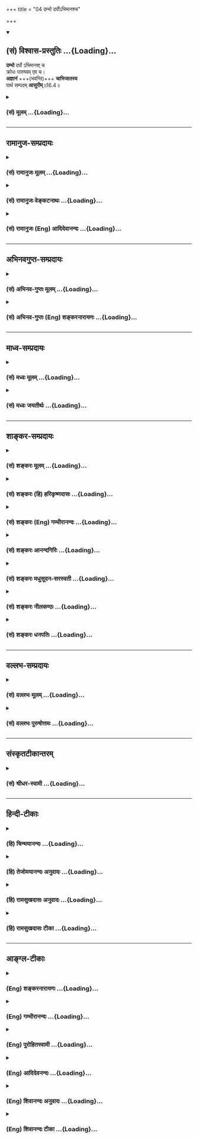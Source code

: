+++
title = "04 दम्भो दर्पोऽभिमानश्च"

+++
<div class="js_include" newlevelforh1="2" title="(सं) विश्वास-प्रस्तुतिः" unfilled url="/purANam_vaiShNavam/mahAbhAratam/06-bhIShma-parva/03-bhagavad-gItA-parva/saMskRtam/vishvAsa-prastutiH/16_daivAsura-sampad-vib/04_dambho_darpo-bhim.md">
<details open><summary><h2>(सं) विश्वास-प्रस्तुतिः ...{Loading}...</h2></summary>

**दम्भो** दर्पो ऽभिमानश् च  
क्रोधः पारुष्यम् एव च।  
**अज्ञानं** +++(भवन्ति)+++ **चाभिजातस्य**  
पार्थ सम्पदम् **आसुरीम्**॥16.4॥
</details>
</div>
<div class="js_include collapsed" newlevelforh1="3" title="(सं) मूलम्" unfilled url="/purANam_vaiShNavam/mahAbhAratam/06-bhIShma-parva/03-bhagavad-gItA-parva/saMskRtam/mUlam/16_daivAsura-sampad-vib/04_dambho_darpo-bhim.md">
<details><summary><h3>(सं) मूलम् ...{Loading}...</h3></summary>

दम्भो दर्पोऽभिमानश्च क्रोधः पारुष्यमेव च।  
अज्ञानं चाभिजातस्य पार्थ सम्पदमासुरीम्।।16.4।।
</details>
</div>


_________________
## रामानुज-सम्प्रदायः
<div class="js_include collapsed" newlevelforh1="3" title="(सं) रामानुजः मूलम्" unfilled url="/purANam_vaiShNavam/mahAbhAratam/06-bhIShma-parva/03-bhagavad-gItA-parva/saMskRtam/rAmAnujaH/mUlam/16_daivAsura-sampad-vib/04_dambho_darpo-bhim.md">
<details><summary><h3>(सं) रामानुजः मूलम् ...{Loading}...</h3></summary>

।।16.4।।**दम्भः** धार्मिकत्वख्यापनाय धर्मानुष्ठानम्। **दर्पः**
कृत्याकृत्याविवेककरो विषयानुभवनिमित्तो हर्षः। ,**अतिमानः** च
स्वविद्याभिजनाननुगुणोऽभिमानः। **क्रोधः** परपीडाफलचित्तविकारः।
**पारुष्यं** साधूनाम् उद्वेगकरः स्वभावः। **अज्ञानं**
परावरतत्त्वकृत्याकृत्याविवेकः। एते स्वभावाः **आसुरीं संपदम् अभिजातस्य
भवन्ति।** असुरा भगवदाज्ञातिवृत्तिशीलाः।

</details>
</div>
<div class="js_include collapsed" newlevelforh1="3" title="(सं) रामानुजः वेङ्कटनाथः" unfilled url="/purANam_vaiShNavam/mahAbhAratam/06-bhIShma-parva/03-bhagavad-gItA-parva/saMskRtam/rAmAnujaH/venkaTanAthaH/16_daivAsura-sampad-vib/04_dambho_darpo-bhim.md">
<details><summary><h3>(सं) रामानुजः वेङ्कटनाथः ...{Loading}...</h3></summary>

  
  
।।16.4।। दम्भो दर्पः इत्यादौ भवन्तीत्यनुषज्यते। धार्मिकत्वख्यापनायेति; न
तु भगवदाज्ञानुवृत्तिबुद्ध्येत्यर्थः। कृत्याकृत्याविवेककर इति
शास्त्रातिलङ्घनहेतुरिति भावः।
अतिमानशब्दोक्तगर्वापरपर्यायात्तत्कारणाभिमानाद्दर्पस्य
विशेषमाहविषयानुभवनिमित्त इति।
एतेनाचार्यभगवत्सन्दर्शनादिनिमित्तहर्षव्यवच्छेदः। अस्थान इति
पूर्वोक्तमत्रस्वविद्याभिजनाननुगुण इत्यनेन विवृतम्। विद्याभिजनग्रहणं
वीर्यादेरप्युपलक्षणम्। वयसः कर्मणोऽर्थस्य श्रुतस्याभिजनस्य च।
वेषावाग्वृत्ति(ग्बुद्धि)सारूप्यमाचरन्विचरेदिह \[मनुः4।18\]
इत्यस्योल्लङ्घनमिहाभिप्रेतम्। बाह्यकुदृष्टिषु चोरादिषु च वाक्पारुष्यं
दण्डपारुष्यं च नातीव दोष इत्यभिप्रायेणाह -- साधूनामुद्वेगकरः स्वभाव इति।
अतएव साधुबहिष्काराच्छास्त्रबहिष्कारोऽपि स्यादेवेत्यर्थः।
प्राप्तकालनिद्रादिरूपमनुपयुक्तविषयं चाज्ञानमासुराणामन्येषामपि
तुल्यमदोषश्च। तद्व्यवच्छिनत्ति -- परावरेति। ईदृशाज्ञानमूलमागमान्तरेषु
परावरतत्त्वव्यत्ययकल्पनं; वेदविरुद्धाचारपरिग्रहश्च।
पूर्वोक्तकतिपयगुणव्यतिरेकप्रदर्शनमिहोपलक्षणार्थम्। चकारेण
वाऽनुक्तसमस्तसमुच्चयः। आसुरीं सम्पदमभिव्यक्तुमाह --
भगवदाज्ञातिवृत्तिशीला इति। यान् प्रत्युच्यतेपश्यत्येनं जायमानं ब्रह्मा
रुद्रोऽथवा पुनः (लोकपितामहः) रजसा तमसा चैव मानसं समभिप्लुतम्
\[म.भा.12।348।77;78\] इतिविपरीतस्तथाऽऽसुरः \[वि.ध.109।74\] इति च।
प्रजापतिवाक्ये च देहात्माभिमानादिमूलत्रिवर्गमात्र निष्ठामधिकृत्योच्यते
असुराणां ह्येषोपनिषत् \[छा.उ.8।8।5\] इति। अत्र सम्पच्छब्दो
भगवदाज्ञातिलङ्घनरुचीनामभिप्रायेणोपलम्भाभिप्रायेण वा सम्पद्यत
इत्येतावन्मात्रविवक्षया वा ज्ञातव्यः।  
  

</details>
</div>
<div class="js_include collapsed" newlevelforh1="3" title="(सं) रामानुजः (Eng) आदिदेवानन्दः" unfilled url="/purANam_vaiShNavam/mahAbhAratam/06-bhIShma-parva/03-bhagavad-gItA-parva/saMskRtam/rAmAnujaH/english/AdidevAnandaH/16_daivAsura-sampad-vib/04_dambho_darpo-bhim.md">
<details><summary><h3>(सं) रामानुजः (Eng) आदिदेवानन्दः ...{Loading}...</h3></summary>

16.4 'Dambha or pomposity' is the practice of Dharma for earning a
reputation for righteousness. 'Arrogance' is the elation caused by the
pleasures of sense-objects and the conseent inability to discriminate
between what ought to be done and what ought not to be done.
'Self-conceit' is the estimation of oneself in a measure not warranted
by one's education and birth. 'Wrath' is the sense of antagonism causing
injury to others. 'Rudeness' is the nature of causing grief to Sadhus.
'Ignorance' is incapacity to discriminate between hight and low forms of
conduct and principles, and also between what ought to be done and what
ought not to be. These are the alities that are found in one born for a
demoniac destiny. Asuras are those who rel against the ;ndments of the
Lord.

</details>
</div>


_________________
## अभिनवगुप्त-सम्प्रदायः
<div class="js_include collapsed" newlevelforh1="3" title="(सं) अभिनव-गुप्तः मूलम्" unfilled url="/purANam_vaiShNavam/mahAbhAratam/06-bhIShma-parva/03-bhagavad-gItA-parva/saMskRtam/abhinava-guptaH/mUlam/16_daivAsura-sampad-vib/04_dambho_darpo-bhim.md">
<details><summary><h3>(सं) अभिनव-गुप्तः मूलम् ...{Loading}...</h3></summary>

।।16.1 -- 16.5।। एतद्बुद्ध्वा इत्युक्तम्। बोधश्च नाम श्रुतिमयज्ञानान्तरम्
+++(S श्रुत -- )+++ इदमित्थम् इत्येवंभूतयुक्तिचिन्ताभावनामयज्ञानोदेयेन +++(S;;N
चिन्तामयज्ञानोदयेन)+++ विचारविमर्शपरमर्शादिरूपेण
विजातीयन्यक्कारविरहिततद्भावनामयस्वभ्यस्ताकारविज्ञानलाभे सति भवति।
यद्वक्ष्यते +++(S तद्वक्ष्यते N तद्वक्ष्यति)+++ -- विमृश्यैतदशेषेण यथेच्छसी
तथा कुरु +++(XVIII; 63)+++ इति। तत्र श्रुतिमये ज्ञाने गुरुशास्त्रे एव
प्राधान्येन प्रभवतः युक्तिचिन्ताभावनामये तु विमर्शक्षमता असाधारणा
शिष्यगुणसंपत् ( -- रणशिष्य -- ) प्रधानभूता। अतः अर्जुनस्यास्त्येवासौ
इत्यभिप्रायेण वक्ष्यमाणं विमृश्यैतत् इति वाक्यं सविषयं कर्तुं
परिकरबन्धयोजनाभिप्रायेण आह भगवान् गुरुः अभयम् इत्यादि। आसुरभागसन्नविष्टा
तामसी किल अविद्या। सा प्रवृद्धया दिव्यांशग्राहित्या विद्यया बाध्यते (
प्रवृद्धाया -- विद्याया बध्यते) इति वस्तुस्वभाव एषः। त्वं च विद्यात्मानं
दिव्यमंशं सात्त्विकमभिप्रपन्नः तस्मादान्तरीं मोहलक्षणामविद्यां विहाय
बाह्याविद्यात्मशत्रुहननलक्षणं +++(S बाह्यविद्या)+++ शास्त्रीयव्यापारम्
अनुतिष्ठ इत्यध्यायारम्भः। तथाहि -- अभयमित्यादि पाण्डवेत्यन्तम्।
दिव्यांशस्य इमानि चिह्नानि तानि स्फुटमेवाभिलक्ष्यन्ते +++(S;
स्फुटमेवोपलक्ष्यन्ते)+++। दमः +++(S omits दमः)+++ इन्द्रियजयः। चापलं
पूर्वापरमविमृश्य यत् करणम्; तदभावः अचापलम्। तेजः आत्मनि उत्साहग्रहणेन
मितत्वापाकरणम्। दैवी संपदेषा। सा च तव विमोक्षाय; कामनापरिहारात्।
अतस्त्वं शोकं मा प्रापः -- यथा भ्रात्रादीन् हत्वा सुखं कथमश्नुवीय इति।
शिष्टं स्पष्टम्।

</details>
</div>
<div class="js_include collapsed" newlevelforh1="3" title="(सं) अभिनव-गुप्तः (Eng) शङ्करनारायणः" unfilled url="/purANam_vaiShNavam/mahAbhAratam/06-bhIShma-parva/03-bhagavad-gItA-parva/saMskRtam/abhinava-guptaH/english/shankaranArAyaNaH/16_daivAsura-sampad-vib/04_dambho_darpo-bhim.md">
<details><summary><h3>(सं) अभिनव-गुप्तः (Eng) शङ्करनारायणः ...{Loading}...</h3></summary>

16.4 See Coment under 16.5

</details>
</div>


_________________
## माध्व-सम्प्रदायः
<div class="js_include collapsed" newlevelforh1="3" title="(सं) मध्वः मूलम्" unfilled url="/purANam_vaiShNavam/mahAbhAratam/06-bhIShma-parva/03-bhagavad-gItA-parva/saMskRtam/madhvaH/mUlam/16_daivAsura-sampad-vib/04_dambho_darpo-bhim.md">
<details><summary><h3>(सं) मध्वः मूलम् ...{Loading}...</h3></summary>

।।16.4।। Sri Madhvacharya did not comment on this sloka.

</details>
</div>
<div class="js_include collapsed" newlevelforh1="3" title="(सं) मध्वः जयतीर्थः" unfilled url="/purANam_vaiShNavam/mahAbhAratam/06-bhIShma-parva/03-bhagavad-gItA-parva/saMskRtam/madhvaH/jayatIrthaH/16_daivAsura-sampad-vib/04_dambho_darpo-bhim.md">
<details><summary><h3>(सं) मध्वः जयतीर्थः ...{Loading}...</h3></summary>

।।16.4।। Sri Jayatirtha did not comment on this sloka.

</details>
</div>


_________________
## शाङ्कर-सम्प्रदायः
<div class="js_include collapsed" newlevelforh1="3" title="(सं) शङ्करः मूलम्" unfilled url="/purANam_vaiShNavam/mahAbhAratam/06-bhIShma-parva/03-bhagavad-gItA-parva/saMskRtam/shankaraH/mUlam/16_daivAsura-sampad-vib/04_dambho_darpo-bhim.md">
<details><summary><h3>(सं) शङ्करः मूलम् ...{Loading}...</h3></summary>

।।16.4।। --,**दम्भः** धर्मध्वजित्वम्। **दर्पः** विद्याधनस्वजनादिनिमित्तः
उत्सेकः। **अतिमानः** पूर्वोक्तः। **क्रोधश्च। पारुष्यमेव च** परुषवचनम् --
यथा काणम् चक्षुष्मान् विरूपम् रूपवान् हीनाभिजनम् उत्तमाभिजनः इत्यादि।
**अज्ञानं च** अविवेकज्ञानं कर्तव्याकर्तव्यादिविषयमिथ्याप्रत्ययः।
**अभिजातस्य पार्थ।** किम् अभिजातस्येति; आह -- संपदम् आसुरीम् असुराणां
**संपत्** आसुरी ताम् अभिजातस्य इत्यर्थः।। अनयोः संपदोः कार्यम् उच्यते --,

</details>
</div>
<div class="js_include collapsed" newlevelforh1="3" title="(सं) शङ्करः (हि) हरिकृष्णदासः" unfilled url="/purANam_vaiShNavam/mahAbhAratam/06-bhIShma-parva/03-bhagavad-gItA-parva/saMskRtam/shankaraH/hindI/harikRShNadAsaH/16_daivAsura-sampad-vib/04_dambho_darpo-bhim.md">
<details><summary><h3>(सं) शङ्करः (हि) हरिकृष्णदासः ...{Loading}...</h3></summary>

।।16.4।। अब आगे आसुरी सम्पत्ति कही जाती है --, दम्भ -- धर्मध्वजीपन; दर्प
-- धनपरिवार आदिके निमित्तसे होनेवाला गर्व; अतिमान -- पहले कही हुई
अपनेमें अतिशय पूज्य भावना तथा क्रोध और पारुष्य यानी कठोर वचन जैसे (
आक्षेपसे ) कानेको अच्छे नेत्रोंवाला; कुरूपको रूपवान् और हीन जातिवालेको
उत्तम जातिवाला बतलाना इत्यादि। अज्ञान अर्थात् अविवेक -- कर्तव्य और
अकर्तव्यादिके विषयमें उलटा निश्चय करना। हे पार्थ ये सब लक्षण; आसुरी
सम्पत्तिको ग्रहण करके उत्पन्न हुए मनुष्यके हैं; अर्थात् जो असुरोंकी
सम्पत्ति है उससे युक्त होकर उत्पन्न हुए मनुष्यके चिह्न हैं।  
  
,

</details>
</div>
<div class="js_include collapsed" newlevelforh1="3" title="(सं) शङ्करः (Eng) गम्भीरानन्दः" unfilled url="/purANam_vaiShNavam/mahAbhAratam/06-bhIShma-parva/03-bhagavad-gItA-parva/saMskRtam/shankaraH/english/gambhIrAnandaH/16_daivAsura-sampad-vib/04_dambho_darpo-bhim.md">
<details><summary><h3>(सं) शङ्करः (Eng) गम्भीरानन्दः ...{Loading}...</h3></summary>

16.4 O son of Prtha, dambhah, religious ostentation; darpah, pride
arising from wealth, relatives, etc.; atimanah, haughtiness, as
explained earlier; and krodhah, anger; eva ca, as also; parusyam,
redeness, using unkind words, e.g. to speak of a blind person as having
eyes, an ugly person as handsome, a lowly born man as born of
aristocracy, and so on; and ajnanam, ignorance, non-discriminating
knowledge, false conception regarding what ought to be and ought not to
be done; are (the attributes) abhijatasya, of one destined to
have;-destined for what; in answer the Lord says-asurim, demoniacal;
sampadam, nature. The conseences of these natures are being stated:

</details>
</div>
<div class="js_include collapsed" newlevelforh1="3" title="(सं) शङ्करः आनन्दगिरिः" unfilled url="/purANam_vaiShNavam/mahAbhAratam/06-bhIShma-parva/03-bhagavad-gItA-parva/saMskRtam/shankaraH/AnandagiriH/16_daivAsura-sampad-vib/04_dambho_darpo-bhim.md">
<details><summary><h3>(सं) शङ्करः आनन्दगिरिः ...{Loading}...</h3></summary>

।।16.4।। आदेयत्वेन दैवीं संपदमुक्त्वा हेयत्वेनासुरीं संपदमाह --
**अथेति।** उत्सेको मदो महदवधीरणाहेतुः;
आत्मन्युत्कृष्टत्वाध्यारोपोऽतिमानः; क्रोधस्तु कोपापरपर्यायः
स्वपरापकारप्रवृत्तिहेतुर्नेत्रादिविकारलिङ्गोऽन्तःकरणवृत्तिविशेषः। परुषो
निष्ठुरः प्रत्यक्षरूक्षवाक् तस्य भावः पारुष्यं। तदुदाहरति -- **यथेति।**
तामभिजातस्य दम्भादीन्यज्ञानान्तानि भवन्तीत्यनुषज्यते।

</details>
</div>
<div class="js_include collapsed" newlevelforh1="3" title="(सं) शङ्करः मधुसूदन-सरस्वती" unfilled url="/purANam_vaiShNavam/mahAbhAratam/06-bhIShma-parva/03-bhagavad-gItA-parva/saMskRtam/shankaraH/madhusUdana-sarasvatI/16_daivAsura-sampad-vib/04_dambho_darpo-bhim.md">
<details><summary><h3>(सं) शङ्करः मधुसूदन-सरस्वती ...{Loading}...</h3></summary>

।।16.4।। आदेयत्वे दैवीं संपदमुक्त्वेदानीं हेयत्वेनासुरीं संपदमेकेन
श्लोकेन संक्षिप्याह -- दम्भ इति। दम्भो धार्मिकतयात्मनः ख्यापनं तदेव
धर्मध्वजित्वम्। दर्पो धनस्वजनादिनिमित्तो महदवधीरणाहेतुर्गर्वविशेषः।
अतिमान आत्मन्यत्यन्तपूज्यत्वातिशयाध्यारोपःदेवाश्च वा असुराश्चोभये
प्राजापत्याः तं स्पृधिरे ततोऽसुरा अतिमानेनैव कस्मिन्नु वयं जुहुवामेति
स्वेष्वेवास्येषु जुह्वतश्चेरुस्तेऽतिमानेनैव पराबभूवुस्तस्मान्नातिमन्येत
पराभवस्य ह्येतन्मुखं यदतिमानः इति शतपथश्रुत्युक्तः। क्रोधः
स्वपरापकारप्रवृत्तिहेतुरभिज्वलनात्मकोऽन्तःकरणवृत्तिविशेषः। पारुष्यं
प्रत्यक्षरूक्षवदनशीलत्वम्। चकारोऽनुक्तानां भावभूतानां चापलादिदोषाणां
समुच्चयार्थः। अज्ञानं कर्तव्याकर्तव्यादिविषयविवेकाभावः।
चशब्दोऽनुक्तानामभावभूतानामधृत्यादिदोषाणां समुच्चयार्थः।
आसुरीमसुररमणहेतुभूतां रजस्तमोमयीं संपदमशुभवासनासन्ततिं शरीरारम्भकाले
पापकर्मभिरभिव्यक्तामभिलक्ष्य जातस्य कुपुरुषस्य दम्भाद्या अज्ञानान्ता
दोषा एव भवन्ति न त्वभयाद्या गुणा इत्यर्थः। हे पार्थेति
संबोधयन्विशुद्धमातृकत्वेन तदयोग्यत्वं सूचयति।

</details>
</div>
<div class="js_include collapsed" newlevelforh1="3" title="(सं) शङ्करः नीलकण्ठः" unfilled url="/purANam_vaiShNavam/mahAbhAratam/06-bhIShma-parva/03-bhagavad-gItA-parva/saMskRtam/shankaraH/nIlakaNThaH/16_daivAsura-sampad-vib/04_dambho_darpo-bhim.md">
<details><summary><h3>(सं) शङ्करः नीलकण्ठः ...{Loading}...</h3></summary>

।।16.4।। अथेदानीं रजस्तमोमयी आसुरीसंपदुच्यते -- **दम्भ इति।** दम्भो
धर्मध्वजित्वम्। दर्पः धनाभिजननिमित्त उत्सेकः। अभिमान आत्मनि
पूज्यताबुद्धिः। क्रोधः प्रसिद्धः। पारुष्यं निष्ठुरभाषणम्। अज्ञानं
अविवेकजनितो मिथ्याप्रत्ययः। एते आसुरीं संपदमभिलक्ष्य जातस्य भवन्ति हे
पार्थ।

</details>
</div>
<div class="js_include collapsed" newlevelforh1="3" title="(सं) शङ्करः धनपतिः" unfilled url="/purANam_vaiShNavam/mahAbhAratam/06-bhIShma-parva/03-bhagavad-gItA-parva/saMskRtam/shankaraH/dhanapatiH/16_daivAsura-sampad-vib/04_dambho_darpo-bhim.md">
<details><summary><h3>(सं) शङ्करः धनपतिः ...{Loading}...</h3></summary>

।।16.4।। उपादेयां दैवीं संपदमुक्त्वा हेयामासुरीं तामाह। तम्भः
धर्मत्वजित्वं धार्मिकतया आत्मनः ख्यापनम्। दर्पः
विद्यास्वाभिजनादिनिमित्तो महदवज्ञाहेतुरुत्सेको मदः।
आत्मन्युत्कृष्टत्वारोपोऽभिमानः। क्रोधः
परापकारप्रवृत्तिहेतुर्नेत्रादिविकारलिङ्गोऽन्तःकरणस्य वृत्तिविशेषः। परुषो
निष्ठुरः काणं चक्षुष्मानित्यादिप्रत्यक्षरुक्षवाक् परुषस्य भावः
संपदमभिलक्ष्य जातस्य तम्भादीन्यज्ञानान्तानि भवन्तीत्यनुषज्जते। पार्थेति
संबोधयन्नासुर्यां संपद्यन्तर्गतौ स्त्रीस्वभावौ शोकमोहौ मोक्षार्थिना
त्वयावश्यं परित्याज्याविति ध्वनयति।

</details>
</div>


_________________
## वल्लभ-सम्प्रदायः
<div class="js_include collapsed" newlevelforh1="3" title="(सं) वल्लभः मूलम्" unfilled url="/purANam_vaiShNavam/mahAbhAratam/06-bhIShma-parva/03-bhagavad-gItA-parva/saMskRtam/vallabhaH/mUlam/16_daivAsura-sampad-vib/04_dambho_darpo-bhim.md">
<details><summary><h3>(सं) वल्लभः मूलम् ...{Loading}...</h3></summary>

।।16.4।। आसुरीं सम्पदमाह -- दम्भ इति। दर्पः कामरूपः; अभिमानो लोभः। चकारैः
पूर्वप्रतियोगिनो गृह्यन्ते स्पष्टमन्यत्। एते षट् दोषाः स्वभावतः
पूर्वगुणवैरिण इति सर्वथा आसुरजीवस्य भवन्ति। भगवद्वचसि मायावादिनोऽसुराः
भगवद्वचोऽननुवर्त्तिस्वभावा एव; अतोऽसुरा मापृस्ष्टाःत्रयः प्राजापत्याः
৷৷. देवा मनुष्या असुराश्च \[बृ.उ.5।2।1\] इति बृहदारण्यके। पञ्चरात्रेऽपि
-- उत्पन्नास्त्रिविधा जीवा देवदानवमानवाः। तत्र देवा मुक्तियोग्या
मानुषेषूत्तमा अपि।। अधमा मानुषा ये तु मृतियोग्याः पुनः पुनः। अधर्मा
निरयायैव दानवास्तु तमोलयाः इत्युक्तम्। ये सम्भूतिमुपासते मायेत्यसुराः
इति श्रुतिष्वपि।

</details>
</div>
<div class="js_include collapsed" newlevelforh1="3" title="(सं) वल्लभः पुरुषोत्तमः" unfilled url="/purANam_vaiShNavam/mahAbhAratam/06-bhIShma-parva/03-bhagavad-gItA-parva/saMskRtam/vallabhaH/puruShottamaH/16_daivAsura-sampad-vib/04_dambho_darpo-bhim.md">
<details><summary><h3>(सं) वल्लभः पुरुषोत्तमः ...{Loading}...</h3></summary>

  
  
।।16.4।। एवं सलक्षणां दैवीं सम्पदमुक्त्वा आसुरीमाह -- दम्भ इति। दम्भो
धर्मध्वजित्वं अन्तस्तदभावेन बहिर्धर्मप्रकटनम्; दर्पो विद्यामदेन
स्वात्मविस्मरणेन सर्वोपमर्दतयाऽऽधिक्येन स्थितिः; क्रोधः
स्वबलाधिक्यभावनया निष्ठुरवाक्यतानिष्टचिन्तनं च; पारुष्यं कार्कश्यं
परदुःखानभिज्ञता। एवकारेण (न) क्वचिदपि कदाचिदप्यपारुष्यमिति ज्ञापितम्। च
पुनः अज्ञानं सर्वस्वरूपानभिज्ञता। आसुरीं सम्पदमभिजातस्य मदिच्छया
जातस्यैतानि लक्षणानि भवन्तीत्यर्थः।  
  

</details>
</div>


_________________
## संस्कृतटीकान्तरम्
<div class="js_include collapsed" newlevelforh1="3" title="(सं) श्रीधर-स्वामी" unfilled url="/purANam_vaiShNavam/mahAbhAratam/06-bhIShma-parva/03-bhagavad-gItA-parva/saMskRtam/shrIdhara-svAmI/16_daivAsura-sampad-vib/04_dambho_darpo-bhim.md">
<details><summary><h3>(सं) श्रीधर-स्वामी ...{Loading}...</h3></summary>

।।16.4।। आसुरीं संपदमाह **--** **दम्भ इति।** दम्भो धर्मध्वजित्वम्; दर्पो
धनविद्यादिनिमित्तश्चित्तस्योत्सेकः; अभिमानो व्याख्यातः; क्रोधः
प्रसिद्धः; पारुष्यं निष्ठुरत्वम्; अज्ञानमविवेकः; आसुरीमित्युपलक्षणम्।
असुराणां राक्षसानां च या संपत् तामासुरीमभिलक्ष्य जातस्यैतानि दम्भादीनि
भवन्तीत्यर्थः।

</details>
</div>


_________________
## हिन्दी-टीकाः
<div class="js_include collapsed" newlevelforh1="3" title="(हि) चिन्मयानन्दः" unfilled url="/purANam_vaiShNavam/mahAbhAratam/06-bhIShma-parva/03-bhagavad-gItA-parva/hindI/chinmayAnandaH/16_daivAsura-sampad-vib/04_dambho_darpo-bhim.md">
<details><summary><h3>(हि) चिन्मयानन्दः ...{Loading}...</h3></summary>

।।16.4।। केवल एक श्लोक की परिसीमा में ही जगत् के कुरूप व्यक्तित्व के
पुरुषों की कुरूपता का इतना बोधगम्य वर्णन इसके पूर्व कभी नहीं किया गया
था। आसुरी प्रवृत्तियों के प्रकार अनेक हैं; परन्तु यहाँ केवल कुछ मुख्य
दुर्गुणों का उल्लेख किया गया है; जिनके द्वारा हम उन समस्त आसुरी शक्तियों
को समझ सकते हैं; जो कभी भी मनुष्य के हृदय में व्यक्त होकर अपना विनाशकारी
प्रभाव दिखा सकती हैं। इन सबको जानने का लाभ यह होगा कि हम अपने हृदय से
अवांछित प्रवृत्तियों को दूर कर सकते हैं; और इस प्रकार हमें अपने विकास के
लिए एक महत् शक्ति उपलब्ध हो सकती है। दम्भ श्री शंकाराचार्य के अनुसार दम्भ
का अर्थ है वास्तव में अधार्मिक होते हुए भी स्वयं को धार्मिक व्यक्ति के
रूप में प्रकट करना। दूसरे शब्दों में; स्वयं को वस्तुस्थिति से अन्यथा
प्रकट करना दम्भ है। यह अत्यन्त निम्नस्तर का रूप है; जिसे पापी; दुराचारी
लोग धारण करते हैं। उनकी यह सतही साधुता और शुद्धता; धार्मिकता और
निष्कपटता वस्तुत अपने घातक उद्देश्यों और दुष्ट संकल्पों को आवृत करने के
आकर्षक आवरण हैं। दर्प धन; जन; यौवन; ज्ञान; सामाजिक प्रतिष्ठा इत्यादि का
अत्याधिक गर्व (दर्प) मनुष्य को एक असह्य प्रकार की उच्चता प्रदान करता है।
तत्पश्चात् वह मनुष्य जगत् की घटनाओं की ओर आत्मवंचक विपरीत ज्ञान के
माध्यम से देखता है और अपने ही काल्पनिक आत्मसम्मान के जगत् में रहता है।
फलत; इस दर्प के कारण; वह आन्तरिक शान्ति से वंचित रह जाता है। ऐसा मनुष्य
अपने ही समाज के लोगों के प्रेम से निष्कासित हो जाता है। दर्प युक्त पुरुष
जगत् में एकाकी रह जाता है। केवल काल्पनिक आत्मसम्मान और अपनी महानता के
स्वप्न ही उसके मित्र होते हैं। उसके वैभव को केवल वही स्वयं देख पाता है
और अन्य कोई नहीं। ऐसा पुरुष स्वाभाविक ही अभिमानी बन जाता है। क्रोध दम्भ;
दर्प और अभिमान से युक्त पुरुष जब यह पाता है कि लोगों की उसके विषय में जो
धारणायें हैं; वे उसकी अपनी धारणाओं से सर्वथा भिन्न हैं; तब उसका मन
विद्रोह कर उठता है; जो प्रत्येक वस्तु की ओर क्रोध के रूप में प्रकट होता
है। क्रोधावेश से अभिभूत ऐसे पुरुष के कर्मों और वाणी में लोगों को व्यग्र
कर देने वाली कठोरता (पारुष्य) और धृष्टता का होना अनिवार्य है। उपर्युक्त
दम्भ; दर्प आदि का एकमात्र कारण है आत्म अज्ञान। वह न स्वयं को जानता है और
न अपने आसपास की जगत् की संरचना को जानता है। परिणाम यह होता है कि वह यह
नहीं समझ पाता कि उसको जगत् के साथ किस प्रकार का सुखद सम्बन्ध रखना चाहिए।
सारांशत; वह नितान्त अहंकार केन्द्रित हो जाता है और वह चाहता है कि बाह्य
जगत् उसकी अपेक्षाओं और इच्छाओं के अनुकूल और अनुरूप रहे। इतना ही नहीं;
अपितु वह अपने कार्यक्षेत्र के कार्यकर्ताओं के लिए एक मूर्खतापूर्ण
आचारसंहिता प्रस्तुत करता है और अपेक्षा करता है कि वे ठीक उसी के अनुसार
व्यवहार करें। स्वयं के तथा जगत् के विषय में यह जो अज्ञान है; यही वह
गुप्त कारण है जिसके वशीभूत पुरुष समाज के विरुद्ध विद्रोह कर विक्षिप्त के
समान व्यवहार करता है। यह है आसुरी सम्पदा अर्थात् असुरों के गुण। इस श्लोक
में चित्रित आसुरी सम्पदा की पृष्ठभूमि में; पूर्व वर्णित दैवी सम्पदा अधिक
आकर्षक ढंग से उजागर होती है। अब; इन दोनों प्रकार की सम्पदाओं के कार्य
अर्थात् फल बताते हैं।

</details>
</div>
<div class="js_include collapsed" newlevelforh1="3" title="(हि) तेजोमयानन्दः अनुवादः" unfilled url="/purANam_vaiShNavam/mahAbhAratam/06-bhIShma-parva/03-bhagavad-gItA-parva/hindI/tejomayAnandaH/anuvAdaH/16_daivAsura-sampad-vib/04_dambho_darpo-bhim.md">
<details><summary><h3>(हि) तेजोमयानन्दः अनुवादः ...{Loading}...</h3></summary>

।।16.4।। हे पार्थ ! दम्भ, दर्प, अभिमान, क्रोध, कठोर वाणी (पारुष्य) और
अज्ञान यह सब आसुरी सम्पदा है।।

</details>
</div>
<div class="js_include collapsed" newlevelforh1="3" title="(हि) रामसुखदासः अनुवादः" unfilled url="/purANam_vaiShNavam/mahAbhAratam/06-bhIShma-parva/03-bhagavad-gItA-parva/hindI/rAmasukhadAsaH/anuvAdaH/16_daivAsura-sampad-vib/04_dambho_darpo-bhim.md">
<details><summary><h3>(हि) रामसुखदासः अनुवादः ...{Loading}...</h3></summary>

।।16.4।। हे पृथानन्दन ! दम्भ करना, घमण्ड करना, अभिमान करना, क्रोध करना,
कठोरता रखना और अविवेकका होना भी -- ये सभी आसुरीसम्पदाको प्राप्त हुए
मनुष्यके लक्षण हैं।

</details>
</div>
<div class="js_include collapsed" newlevelforh1="3" title="(हि) रामसुखदासः टीका" unfilled url="/purANam_vaiShNavam/mahAbhAratam/06-bhIShma-parva/03-bhagavad-gItA-parva/hindI/rAmasukhadAsaH/TIkA/16_daivAsura-sampad-vib/04_dambho_darpo-bhim.md">
<details><summary><h3>(हि) रामसुखदासः टीका ...{Loading}...</h3></summary>

।।16.4।।***व्याख्या --***  **दम्भः --** मान; बड़ाई; पूजा; ख्याति आदि
प्राप्त करनेके लिये; अपनी वैसी स्थिति न होनेपर भी वैसी स्थिति दिखानेका
नाम दम्भ है। यह दम्भ दो प्रकारसे होता है --,(1) **सद्गुणसदाचारोंको लेकर
--** अपनेको धर्मात्मा; साधक; विद्वान्; गुणवान् आदि प्रकट करना अर्थात्
अपनेमें वैसा आचरण न होनेपर भी अपनेमें श्रेष्ठ गुणोंको लेकर वैसा आचरण
दिखाना; थोड़ा होनेपर भी ज्यादा दिखाना; भोगी होनेपर भी अपनेको योगी दिखाना
आदि दिखावटी भावों और क्रियाओंका होना -- यह सद्गुणसदाचारोंको लेकर दम्भ
है।  
  
(2) **दुर्गुणदुराचारोंको लेकर --** जिसका आचरण; खानपान स्वाभाविक अशुद्ध
नहीं है; ऐसा व्यक्ति भी जिनके आचरण; खानपान अशुद्ध हैं -- ऐसे
दुर्गुणीदुराचारी लोगोंमें जाकर उनको राजी करके अपनी इज्जत जमानेके लिये;
मानआदर आदि प्राप्त करनेके लिये; अपने मनमें बुरा लगनेपर भी वैसा आचरण;
खानपान कर बैठता है -- यह दुर्गुणदुराचारोंको लेकर दम्भ है। तात्पर्य यह है
कि जब मनुष्य प्राण; शरीर; धन; सम्पत्ति; आदर; महिमा आदिको प्रधानता देने
लगता है; तब उसमें दम्भ आ जाता है।**दर्पः --** घमण्डका नाम दर्प है।
धनवैभव; जमीनजायदाद; मकानपरिवार आदि ममतावाली चीजोंको लेकर अपनेमें जो
बड़प्पनका अनुभव होता है; वह दर्प है। जैसे -- मेरे पास इतना धन है मेरा
इतना बड़ा परिवार है मेरा इतना राज्य है मेरे पास इतनी जमानजायदाद है मेरे
पीछे इतने आदमी हैं मेरी आवाजके पीछे इतने आदमी बोलते हैं मेरे पक्षमें
बहुत आदमी हैं धनसम्पत्तिवैभवमें मेरी बराबरी कौन कर सकता है मेरे पास
ऐसेऐसे पद हैं; अधिकार हैं संसारमें मेरा कितना यश; प्रतिष्ठा हो रही है
मेरे बहुत अनुयायी हैं मेरा सम्प्रदाय कितना ऊँचा है मेरे गुरुजी कितने
प्रभावशाली हैं आदिआदि।  
  
**अभिमानः --** अहंतावाली चीजोंको लेकर अर्थात् स्थूल; सूक्ष्म और
कारणशरीरको लेकर अपनेमें जो बड़प्पनका अनुभव होता है; उसका नाम अभिमान है
**(टिप्पणी प₀ 802.1)**। जैसे -- मैं जातिपाँतिमें कुलीन हूँ मैं
वर्णआश्रममें ऊँचा हूँ हमारी जातिमें हमारी प्रधानता है गाँवभरमें हमारी
बात चलती है अर्थात् हम जो कह देंगे; उसको सभी मानेंगे हम जिसको सहारा
देंगे; उस आदमीसे विरुद्ध चलनेमें सभी लोग भयभीत होंगे और हम जिसके विरोधी
होंगे; उसका साथ देनेमें भी सभी लोग भयभीत होंगे राजदरबारमें भी हमारा आदर
है; इसलिये हम जो कह देंगे; उसे कोई टालेगा नहीं हम न्यायअन्याय जो कुछ भी
करेंगे; उसको कोई टाल नहीं सकता; उसका कोई विरोध नहीं कर सकता मैं बड़ा
विद्वान् हूँ; मैं अणिमा; महिमा; गरिमा आदि सिद्धियोंको जानता हूँ; इसलिये
सारे संसारको उथलपुथल कर सकता हूँ; आदिआदि।**क्रोधः --** दूसरोंका अनिष्ट
करनेके लिये अन्तःकरणमें जो जलनात्मक वृत्ति पैदा होती है; उसका नाम,क्रोध
है। मनुष्यके स्वभावके विपरीत कोई काम करता है तो उसका अनिष्ट करनेके लिये
अन्तःकरणमें उत्तेजना होकर जो जलनात्मक वृत्ति पैदा होती है; वह क्रोध है।
क्रोध और क्षोभमें अन्तर है। बच्चा उद्दण्डता करता है; कहना नहीं मानता; तो
मातापिता उत्तेजनामें आकर उसको ताड़ना करते हैं -- यह उनका क्षोभ (हृदयकी
हलचल) है; क्रोध नहीं। कारण कि उनमें बच्चेका अनिष्ट करनेकी भावना होती ही
नहीं; प्रत्युत बच्चेके हितकी भावना होती है। परंतु यदि उत्तेजनामें आकर
दूसरेका अनिष्ट; अहित करके उसे दुःख देनेमें सुखका अनुभव होता है; तो यह
क्रोध है। आसुरी प्रकृतिवालोंमें यही क्रोध होता है। क्रोधके वशीभूत होकर
मनुष्य न करनेयोग्य काम भी कर बैठता है; जिसके फलस्वरूप स्वयं उसको
पश्चात्ताप करना पड़ता है। क्रोधी व्यक्ति उत्तेजनामें आकर दूसरोंका अपकार
तो करता है; पर क्रोधसे स्वयं उसका अपकार कम नहीं होता क्योंकि अपना अनिष्ट
किये बिना क्रोधी व्यक्ति दूसरेका अनिष्ट कर ही नहीं सकता। इसमें भी एक
मर्मकी बात है कि क्रोधी व्यक्ति जिसका अनिष्ट करता है; उसका किन्हीं
दुष्कर्मोंका जो फल भोगरूपसे आनेवाला है; वही होता है अर्थात् उसका कोई नया
अनिष्ट नहीं हो सकता परंतु क्रोधी व्यक्तिका दूसरेका अनिष्ट करनेकी भावनासे
और अनिष्ट करनेसे नया पापसंग्रह हो जायगा तथा उसका स्वभाव भी बिगड़ जायगा।
यह स्वभाव उसे नरकोंमें ले जानेका हेतु बन जायगा और वह जिस योनिमें जायगा;
वहीं उसे दुःख देगा।  
  
क्रोध स्वयंको ही जलाता है **(टिप्पणी प₀ 802.2)**। क्रोधी व्यक्तिकी
संसारमें अच्छी ख्याति नहीं होती; प्रत्युत निन्दा ही होती है। खास अपने
घरके आदमी भी क्रोधीसे डरते हैं। इसी अध्यायके इक्कीसवें श्लोकमें भगवान्ने
क्रोधको नरकोंका दरवाजा बताया है। जब मनष्यके स्वार्थ और अभिमानमें बाधा
पड़ती है; तब क्रोध पैदा होता है। फिर क्रोधसे सम्मोह; सम्मोहसे
स्मृतिविभ्रम; स्मृतिविभ्रमसे बुद्धिनाश और बुद्धिनाशसे मनुष्यका पतन हो
जाता है (गीता 2। 62 -- 63)।**पारुष्यम् --** कठोरताका नाम पारुष्य है। यह
कई प्रकारका होता है जैसे -- शरीरसे अकड़कर चलना; टेढ़े चलना -- यह शारीरिक
पारुष्य है। नेत्रोंसे टेढ़ामेढ़ा देखना -- यह नेत्रोंका पारुष्य है।
वाणीसे कठोर बोलना; जिससे दूसरे भयभीत हो जायँ -- यह वाणीका पारुष्य है।
दूसरोंपर आफत; संकट; दुःख आनेपर भी उनकी सहायता न करके राजी होना आदि जो
कठोर भाव होते हैं; यह हृदयका पारुष्य है। जो शरीर और प्राणोंके साथ एक हो
गये हैं; ऐसे मनुष्योंको यदि दूसरोंकी क्रिया; वाणी बुरी लगती है; तो उसके
बदलेमें वे उनको कठोर वचन सुनाते हैं; दुःख देते हैं और स्वयं राजी होकर
कहते हैं कि आपने देखा कि नहीं मैंने उसके साथ ऐसा कड़ा व्यवहार किया कि
उसके दाँत खट्टे कर दिये अब वह मेरे साथ बोल सकता है क्या यह सब व्यवहारका
पारुष्य है। स्वार्थबुद्धिकी अधिकता रहनेके कारण मनुष्य अपना मतलब सिद्ध
करनेके लिये; अपनी क्रियाओंसे दूसरोंको कष्ट होगा; उनपर कोई आफत आयेगी --
इन बातोंपर विचार ही नहीं कर सकता। हृदयमें कठोर भाव होनेसे वह केवल अपना
मतलब देखता है और उसके मन; वाणी; शरीर; बर्ताव आदि सब जगह कठोरता रहती है।
स्वार्थभावकी बहुत ज्यादा वृत्ति बढ़ती है; तो वह हिंसा आदि भी कर बैठता
है; जिससे उसके स्वभावमें स्वाभाविक ही क्रूरता आ जाती है। क्रूरता आनेपर
हृदयमें सौम्यता बिलकुल नहीं रहती। सौम्यता न रहनेसे उसके बर्तावमें;
लेनदेनमें स्वाभाविक ही कठोरता रहती है। इसलिये वह केवल दूसरोंसे रुपये
ऐँठने; दूसरोंको दुःख देने आदिमें लगा रहता है। इनके परिणाममें मुझे सुख
होगा या दुःख -- इसका वह विचार ही नहीं कर सकता।**अज्ञानम् --** यहाँ
अज्ञान नाम अविवेकका है। अविवेकी पुरुषोंको सत्असत्; सारअसार;
कर्तव्यअकर्तव्य आदिका बोध नहीं होता। कारण कि उनकी दृष्टि नाशवान्
पदार्थोंके भोग और संग्रहपर ही लगी रहती है। इसलिये (परिणामपर दृष्टि न
रहनेसे) वे यह सोच ही नहीं सकते कि ये नाशवान् पदार्थ कबतक हमारे साथ
रहेंगे और हम कबतक इनके साथ रहेंगे। पशुओंकी तरह केवल प्राणपोषणमें ही लगे
रहनेके कारण वे क्या कर्तव्य है और क्या अकर्तव्य है -- इन बातोंको नहीं
जान सकते और न जानना ही चाहते हैं।  
  
वे तात्कालिक संयोगजन्य सुखको ही सुख मानते हैं और शरीर तथा इन्द्रियोंके
प्रतिकूल संयोगको ही दुःख मानते हैं। इसलिये वे उद्योग तो सुखके लिये ही
करते हैं; पर परिणाममें उनको पहलेसे भी अधिक दुःख मिलता है **(टिप्पणी प₀
803.1)**। फिर भी उनको चेत नहीं होता कि इसका हमारे लिये नतीजा क्या होगा
वे तो मानबड़ाई; सुखआराम; धनसम्पत्ति आदिके प्रलोभनमें आकर न करनेलायक काम
भी करने लग जाते हैं; जिनका नतीजा उनके लिये तथा दुनियाके लिये भी बड़ा
अहितकारक होता है।  
  
**अभिजातस्य पार्थ सम्पदमासुरीम् --** हे पार्थ ये सब आसुरी सम्पत्ति
**(टिप्पणी प₀ 803.2)** को प्राप्त हुए मनुष्योंके लक्षण हैं। मरणधर्मी
शरीरके साथ एकता मानकर मैं कभी मरूँ नहीं सदा जीता रहूँ और सुख भोगता रहूँ
-- ऐसी इच्छावाले मनुष्यके अन्तःकरणमें ये लक्षण होते हैं। अठारहवें
अध्यायके चालीसवें श्लोकमें भगवान्ने कहा है कि कोई भी साधारण प्राणी
प्रकृतिके गुणोंके सम्बन्धसे सर्वथा रहित नहीं है। इससे सिद्ध होता है कि
प्रत्येक जीव परमात्माका अंश होते हुए भी प्रकृतिके साथ सम्बन्ध लेकर ही
पैदा होता है। प्रकृतिके साथ सम्बन्धका तात्पर्य है -- प्रकृतिके कार्य
शरीरमें मैंमेरे का सम्बन्ध (तादात्म्य) और पदार्थोंमें ममता; आसक्ति तथा
कामनाका होना। शरीरमें मैंमेरेका सम्बन्ध ही आसुरीसम्पत्तिका मूलभूत लक्षण
है। जिसका प्रकृतिके साथ मुख्यतासे सम्बन्ध है; उसीके लिये यहाँ कहा गया है
कि वह आसुरीसम्पत्तिको प्राप्त हुआ है। प्रकृतिके साथ सम्बन्ध जीवका अपना
माना हुआ है। अतः वह जब चाहे इस सम्बन्धका त्याग कर सकता है। कारण कि जीव
(आत्मा) चेतन तथा निर्विकार है और प्रकृति जड तथा प्रतिक्षण परिवर्तनशील
है; इसलिये चेतनका जडसे सम्बन्ध वास्तवमें है नहीं; केवल मान रखा है। इस
सम्बन्धको छोड़ते ही आसुरीसम्पत्ति सर्वथा मिट जाती है। इस प्रकार
मनुष्यमें आसुरीसम्पत्तिको मिटानेकी पूरी योग्यता है। तात्पर्य है कि आसुरी
सम्पत्तिको प्राप्त होते हुए भी वह प्रकृतिसे अपना सर्वथा सम्बन्धविच्छेद
करके आसुरीसम्पत्तिको मिटा सकता है। प्राणोंमें मनुष्यका ज्योंज्यों मोह
होता जाता है; त्योंहीत्यों आसुरीसम्पत्ति अधिक बढ़ती जाती है।
आसुरीसम्पत्तिके अत्यधिक बढ़नेपर मनुष्य अपने प्राणोंको रखनेके लिये और सुख
भोगनेके लिये दूसरोंका नुकसान भी कर देता है। इतना ही नहीं; दूसरोंकी हत्या
कर देनेमें भी वह नहीं हिचकता। मनुष्य जब अस्थायीको स्थायी मान लेता है; तब
आसुरीसम्पत्तिके दुर्गुणदुराचारोंके समूहकेसमूह उसमें आ जाते हैं। तात्पर्य
है कि असत्का सङ्ग होनेसे असत् आचरण; असत् भाव और दुर्गुण बिना बुलाये तथा
बिना उद्योग किये अपनेआप आते हैं; जो मनुष्यको परमात्मासे विमुख करके
अधोगतिमें ले जानेवाले हैं।  
  
***सम्बन्ध --***  अब भगवान् दैवी और आसुरी -- दोनों प्रकारकी
सम्पत्तियोंका फल बताते हैं।

</details>
</div>


_________________
## आङ्ग्ल-टीकाः
<div class="js_include collapsed" newlevelforh1="3" title="(Eng) शङ्करनारायणः" unfilled url="/purANam_vaiShNavam/mahAbhAratam/06-bhIShma-parva/03-bhagavad-gItA-parva/english/shankaranArAyaNaH/16_daivAsura-sampad-vib/04_dambho_darpo-bhim.md">
<details><summary><h3>(Eng) शङ्करनारायणः ...{Loading}...</h3></summary>

16.4. Ostentation, arrogance, pride, anger, and also harshness, and
ignorance, are in the person born for the demoniac wealth, O son of
Prtha !

</details>
</div>
<div class="js_include collapsed" newlevelforh1="3" title="(Eng) गम्भीरानन्दः" unfilled url="/purANam_vaiShNavam/mahAbhAratam/06-bhIShma-parva/03-bhagavad-gItA-parva/english/gambhIrAnandaH/16_daivAsura-sampad-vib/04_dambho_darpo-bhim.md">
<details><summary><h3>(Eng) गम्भीरानन्दः ...{Loading}...</h3></summary>

16.4 O son of Prtha, (the attributes) of one destined to have the
demoniacal nature are religious ostentation, pride and haughtiness,
\[Another reading is abhimanah, self-conceit.-Tr.\], anger as also
rudeness and ignorance.

</details>
</div>
<div class="js_include collapsed" newlevelforh1="3" title="(Eng) पुरोहितस्वामी" unfilled url="/purANam_vaiShNavam/mahAbhAratam/06-bhIShma-parva/03-bhagavad-gItA-parva/english/purohitasvAmI/16_daivAsura-sampad-vib/04_dambho_darpo-bhim.md">
<details><summary><h3>(Eng) पुरोहितस्वामी ...{Loading}...</h3></summary>

16.4 Hypocrisy, pride, insolence, cruelty, ignorance belong to him who
is born of the godless qualities.

</details>
</div>
<div class="js_include collapsed" newlevelforh1="3" title="(Eng) आदिदेवनन्दः" unfilled url="/purANam_vaiShNavam/mahAbhAratam/06-bhIShma-parva/03-bhagavad-gItA-parva/english/AdidevanandaH/16_daivAsura-sampad-vib/04_dambho_darpo-bhim.md">
<details><summary><h3>(Eng) आदिदेवनन्दः ...{Loading}...</h3></summary>

16.4 Pomposity, arrogance, self-conceit, wrath, rudeness and ignorance -
these, O Arjuna, belong to him who is born to a demoniac destiny.

</details>
</div>
<div class="js_include collapsed" newlevelforh1="3" title="(Eng) शिवानन्दः अनुवादः" unfilled url="/purANam_vaiShNavam/mahAbhAratam/06-bhIShma-parva/03-bhagavad-gItA-parva/english/shivAnandaH/anuvAdaH/16_daivAsura-sampad-vib/04_dambho_darpo-bhim.md">
<details><summary><h3>(Eng) शिवानन्दः अनुवादः ...{Loading}...</h3></summary>

16.4 Hypocrisy, arrogance and self-conceit, anger and also harshness and
ignorance, belong to one who is born for a demoniacal state, O Partha
(Arjuna).

</details>
</div>
<div class="js_include collapsed" newlevelforh1="3" title="(Eng) शिवानन्दः टीका" unfilled url="/purANam_vaiShNavam/mahAbhAratam/06-bhIShma-parva/03-bhagavad-gItA-parva/english/shivAnandaH/TIkA/16_daivAsura-sampad-vib/04_dambho_darpo-bhim.md">
<details><summary><h3>(Eng) शिवानन्दः टीका ...{Loading}...</h3></summary>

16.4 दम्भः hypocrisy; दर्पः arrogance; अभिमानः selfconceit; च and;
क्रोधः wrath; पारुष्यम् harshness; एव even; च and; अज्ञानम् ignorance; च
and; अभिजातस्य to the one born for; पार्थ O Partha; सम्पदम्
state;,आसुरीम् demoniacal.Commentary Dambha Hypocrisy. To pretend to be
what one is not; to pretend to be religious and pious. It consists of
bragging of ones own greatness. Religious hypocrisy is the worst form of
hypocrisy. Hypocrisy is a mixture of deceit and falsehood. Those who
boast about their own merits will get demerit only.Darpa Arrogance.
Pride of learning; wealth; high connection; etc. An arrogant man cannot
endure to see his fellowmen happy. He is more and more enraged at the
fortune of his fellowmen in the matter of learning; happiness and
prosperity.Parushyam (in speech) To speak of the blind as having
lotuslike eyes; of the ugly as beautiful; of a man of low birth as one
of high birth and so on; usually with an ulterior; selfish or evil
motive.Ajnanam Ignorance; misconception of ones duties. An ignorant man
is blind as to what should be done and what should not be done. There is
absence of discrimination. Just as a child will put anything it gets in
its hands into its mouth; whether it is clean or dirty; so also is the
condition of the ignorant man who is not able to discriminate between
the Real and the unreal; the good and the evil; virtue and vice. He is
on the path of destruction. He does not know the road that leads to
Moskha or liberation. He is drowned in the ocean of this worldly
existence.These are the six demonical alities. These evil alities
constitute the satanic or demonical wealth. They are obstacles on the
path of liberation.By addressing Arjuna as Partha; Lord Krishna implies
that Arjuna has no demonical alities in him as he is born in a noble
family and is the son of Pritha.People of Asuric nature have no faith.
They dispute every doctrine. They deny the existence of God. They deny
the cycle of the worldprocess; the Vedas and the laws of ethics. Sensual
indulgence is their goal. They rob people and take away their neighbours
wives. They kill people ruthlessly. They do not believe in reincarnation
and in the other world. They have no idea of right conduct; purity and
selfrestraint.Asuras are those persons who have waged war and who still
wage war with the gods in heaven. Those who are endowed with Asuric
tendencies or evil alities are Asuras or demons. They exist in abundance
in this iron age. Kamsa was an Asura. Hiranyakasipu was an Asura.Even a
man of university alitifactions and titles is a veritable Asura if he is
endowed with evil tendencies or Asubha Vasanas.Esoterically; the war
between the Asuras and the gods is the internal fight that is ever going
on between the pure and the impure tendencies in man; between Sattva and
RajasTamas.

</details>
</div>
